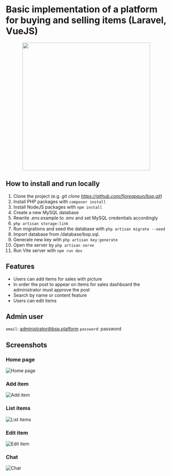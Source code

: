 # Basic implementation of a platform for buying and selling items (Laravel, VueJS)

<p align="center"><a href="https://laravel.com" target="_blank"><img src="https://i.ibb.co/vxJCVBM/sb89a5opxft3c3efzd4c.webp" width="400"></a></p>


## How to install and run locally

1. Clone the project (e.g. *git clone https://github.com/floreapaun/bsp.git*)
2. Install PHP packages with `composer install`
3. Install NodeJS packages with `npm install`   
4. Create a new MySQL database  
5. Rewrite .env.example to .env and set MySQL credentials accordingly
6. `php artisan storage:link`
7. Run migrations and seed the database with `php artisan migrate --seed`
8. Import database from /database/bsp.sql. 
9. Generate new key with `php artisan key:generate` 
10. Open the server by `php artisan serve`
11. Run Vite server with `npm run dev`

## Features
 - Users can add items for sales with picture
 - In order the post to appear on items for sales dashboard the administrator must approve the post
 - Search by name or content feature
 - Users can edit items

## Admin user
`email`: administrator@bsp.platform
`password`: password

## Screenshots
### Home page
![Home page](https://i.ibb.co/166Cdff/Screenshot-2024-12-09-at-15-53-10-Welcome-Laravel.png)

### Add item
![Add item](https://i.ibb.co/gyh8hpr/Screenshot-2024-12-09-at-16-06-13-Dashboard-Laravel.png)

### List items
![List items](https://i.ibb.co/TLs6n33/Screenshot-2024-12-09-at-15-26-17-Dashboard-Laravel.png)

### Edit item
![Edit item](https://i.ibb.co/3mzTDR8/Screenshot-2024-12-09-at-15-28-46-Dashboard-Laravel.png)

### Chat
![Chat](https://i.ibb.co/7ynSYHS/chat.png)
